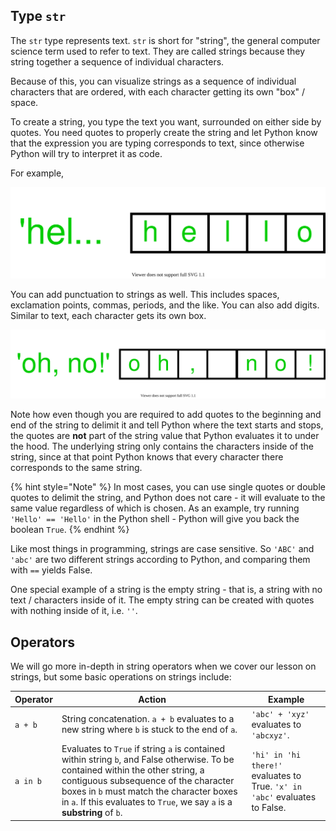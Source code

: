 ## Type `str`

The `str` type represents text. `str` is short for "string", the general computer
science term used to refer to text. They are called strings because they
string together a sequence of individual characters.

Because of this, you can visualize strings as a sequence of individual
characters that are ordered, with each character getting its own "box" / space.

To create a string, you type the text you want, surrounded on either
side by quotes.
You need quotes to properly create the string and let Python know that the
expression you are typing corresponds to text, since otherwise Python will
try to interpret it as code.

For example,

![The string 'hello' visualized.](../../../assets/chapter_1/hello_str.drawio.svg)

You can add punctuation to strings as well. This includes spaces, exclamation
points, commas, periods, and the like. You can also add digits. Similar to
text, each character gets its own box.

![The string 'oh, no!' visualized.](../../../assets/chapter_1/oh_no_str.drawio.svg)

Note how even though you are required to add quotes to the beginning and
end of the string to delimit it and tell Python where the text starts and stops,
the quotes are **not** part of the string value that Python evaluates it to
under the hood. The underlying string only contains the characters inside of the
string, since at that point Python knows that every character there corresponds
to the same string.

{% hint style="Note" %}
In most cases, you can use single quotes or double quotes to delimit the string,
and Python does not care - it will evaluate to the same value regardless
of which is chosen. As an example, try running `'Hello' == 'Hello'` in the
Python shell - Python will give you back the boolean `True`.
{% endhint %}

Like most things in programming, strings are case sensitive. So `'ABC'` and
`'abc'` are two different strings according to Python, and comparing them with
`==` yields False.

One special example of a string is the empty string - that is, a string
with no text / characters inside of it. The empty string can be created
with quotes with nothing inside of it, i.e. `''`.

## Operators

We will go more in-depth in string operators when we cover our lesson on
strings, but some basic operations on strings include:

| Operator | Action                                                                                                                                                                                                                                                                                             | Example                                                                      |
|----------|----------------------------------------------------------------------------------------------------------------------------------------------------------------------------------------------------------------------------------------------------------------------------------------------------|------------------------------------------------------------------------------|
| `a + b`  | String concatenation. `a + b` evaluates to a new string where `b` is stuck to the end of `a`.                                                                                                                                                                                                      | `'abc' + 'xyz'` evaluates to `'abcxyz'`.                                     |
| `a in b` | Evaluates to `True` if string `a` is contained within string `b`, and False otherwise.  To be contained within the other string, a contiguous subsequence of the character boxes in `b`  must match the character boxes in `a`. If this evaluates to `True`, we say `a` is a **substring** of `b`. | `'hi' in 'hi there!'` evaluates to True. `'x' in 'abc'` evaluates to False.  |

